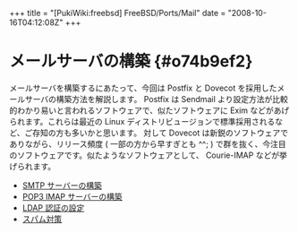 +++
title = "[PukiWiki:freebsd] FreeBSD/Ports/Mail"
date = "2008-10-16T04:12:08Z"
+++


# メールサーバの構築  {#o74b9ef2}
メールサーバを構築するにあたって、今回は Postfix と Dovecot を採用したメールサーバの構築方法を解説します。
Postfix は Sendmail より設定方法が比較的わかり易いと言われるソフトウェアで、似たソフトウェアに Exim などがあげられます。これらは最近の Linux ディストリビュージョンで標準採用されるなど、ご存知の方も多いかと思います。
対して Dovecot は新鋭のソフトウェアでありながら、リリース頻度 ( 一部の方から早すぎとも ^^; ) で群を抜く、今注目のソフトウェアです。似たようなソフトウェアとして、 Courie-IMAP などが挙げられます。

- [SMTP サーバーの構築](/archive/freebsd/FreeBSD/Ports/Mail/Postfix/ "SMTP サーバーの構築")
- [POP3 IMAP サーバーの構築](/archive/freebsd/FreeBSD/Ports/Mail/Dovecot/ "POP3 IMAP サーバーの構築")
- [LDAP 認証の設定](/archive/freebsd/FreeBSD/Ports/Mail/LDAP/ "LDAP 認証の設定")
- [スパム対策](/archive/freebsd/FreeBSD/Ports/Mail/Spam/ "スパム対策")
